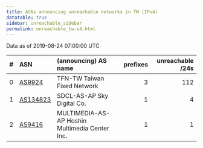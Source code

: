 ```yaml
---
title: ASNs announcing unreachable networks in TW (IPv4)
datatable: true
sidebar: unreachable_sidebar
permalink: unreachable_tw-v4.html
---
```


Data as of 2019-08-24 07:00:00 UTC


<div class="datatable-begin"></div>

|   # | ASN                                      | (announcing) AS name                           |   prefixes |   unreachable /24s |
|----:|:-----------------------------------------|:-----------------------------------------------|-----------:|-------------------:|
|   0 | [AS9924](unreachable_AS9924-v4.html)     | TFN-TW Taiwan Fixed Network                    |          3 |                112 |
|   1 | [AS134823](unreachable_AS134823-v4.html) | SDCL-AS-AP Sky Digital Co.                     |          1 |                  4 |
|   2 | [AS9416](unreachable_AS9416-v4.html)     | MULTIMEDIA-AS-AP Hoshin Multimedia Center Inc. |          1 |                  1 |

<div class="datatable-end"></div>
